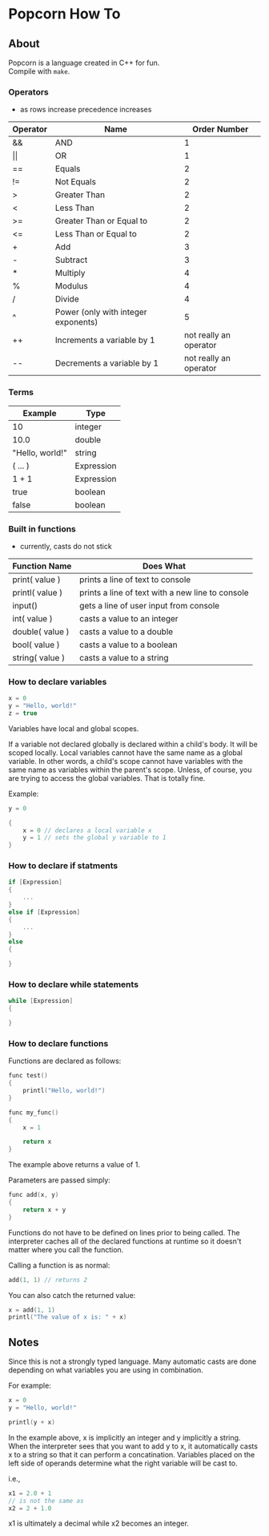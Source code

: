 # Popcorn How To

## About

Popcorn is a language created in C++ for fun.<br>
Compile with `make`.

### Operators

* as rows increase precedence increases

| Operator | Name | Order Number |
|----------|------|--------------|
| && | AND | 1 |
| \|\| | OR | 1 |
| == | Equals | 2 |
| != | Not Equals | 2 |
| > | Greater Than | 2 |
| < | Less Than | 2 |
| >= | Greater Than or Equal to | 2 |
| <= | Less Than or Equal to | 2 |
| + | Add | 3 |
| - | Subtract | 3 |
| * | Multiply | 4 |
| % | Modulus | 4 |
| / | Divide | 4 |
| ^ | Power (only with integer exponents) | 5 |
| ++ | Increments a variable by 1 | not really an operator |
| -- | Decrements a variable by 1 | not really an operator |

### Terms

| Example | Type | 
|---------|------|
| 10 | integer |
| 10.0 | double |
| "Hello, world!" | string |
| ( ... ) | Expression |
| 1 + 1 | Expression |
| true | boolean |
| false | boolean |

### Built in functions

* currently, casts do not stick

| Function Name | Does What |
|---------------|-----------|
| print( value ) | prints a line of text to console |
| printl( value ) | prints a line of text with a new line to console |
| input() | gets a line of user input from console |
| int( value ) | casts a value to an integer |
| double( value ) | casts a value to a double |
| bool( value ) | casts a value to a boolean |
| string( value ) | casts a value to a string |

### How to declare variables

```c++
x = 0
y = "Hello, world!"
z = true
```

Variables have local and global scopes.

If a variable not declared globally is declared within a child's body. It will be scoped locally. Local variables cannot have the same name as a global variable. In other words, a child's scope cannot have variables with the same name as variables within the parent's scope. Unless, of course, you are trying to access the global variables. That is totally fine.

Example:

```c++
y = 0

{
    x = 0 // declares a local variable x
    y = 1 // sets the global y variable to 1
}
```

### How to declare if statments

```c++
if [Expression]
{
    ...
}
else if [Expression]
{
    ...
}
else
{

}
```

### How to declare while statements

```c++
while [Expression]
{

}
```

### How to declare functions

Functions are declared as follows:

```c++
func test()
{
    printl("Hello, world!")
}
```

```c++
func my_func()
{
    x = 1

    return x
}
```

The example above returns a value of 1.

Parameters are passed simply:

```c++
func add(x, y)
{
    return x + y
}
```

Functions do not have to be defined on lines prior to being called. The interpreter caches all of the declared functions at runtime so it doesn't matter where you call the function.

Calling a function is as normal:

```c++
add(1, 1) // returns 2
```

You can also catch the returned value:

```c++
x = add(1, 1)
printl("The value of x is: " + x)
```

## Notes

Since this is not a strongly typed language. Many automatic casts are done depending on what variables you are using in combination.

For example:

```c++
x = 0
y = "Hello, world!"

printl(y + x)
```

In the example above, x is implicitly an integer and y implicitly a string. When the interpreter sees that you want to add y to x, it automatically casts x to a string so that it can perform a concatination. Variables placed on the left side of operands determine what the right variable will be cast to.

i.e.,

```c++
x1 = 2.0 + 1
// is not the same as
x2 = 2 + 1.0
```

x1 is ultimately a decimal while x2 becomes an integer.